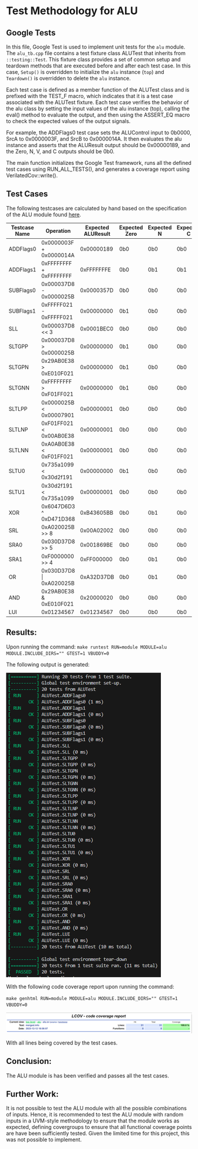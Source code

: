 # Test Methodology for ALU

## Google Tests
In this file, Google Test is used to implement unit tests for the `alu` module. The `alu_tb.cpp` file contains a test fixture class ALUTest that inherits from `::testing::Test`. This fixture class provides a set of common setup and teardown methods that are executed before and after each test case. In this case, `Setup()` is overridden to initialize the `alu` instance (`top`) and `Teardown()` is overridden to delete the `alu` instance.

Each test case is defined as a member function of the ALUTest class and is prefixed with the TEST_F macro, which indicates that it is a test case associated with the ALUTest fixture. Each test case verifies the behavior of the alu class by setting the input values of the alu instance (top), calling the eval() method to evaluate the output, and then using the ASSERT_EQ macro to check the expected values of the output signals.

For example, the ADDFlags0 test case sets the ALUControl input to 0b0000, SrcA to 0x0000003F, and SrcB to 0x0000014A. It then evaluates the alu instance and asserts that the ALUResult output should be 0x00000189, and the Zero, N, V, and C outputs should be 0b0.

The main function initializes the Google Test framework, runs all the defined test cases using RUN_ALL_TESTS(), and generates a coverage report using VerilatedCov::write().


## Test Cases

The following testcases are calculated by hand based on the specification of the ALU module found [here](/design/alu/readme.md).

| Testcase Name | Operation                  | Expected ALUResult | Expected Zero | Expected N | Expected C | Expected V |
|--------------|----------------------------|--------------------|---------------|------------|------------|------------|
| ADDFlags0    | 0x0000003F + 0x0000014A    | 0x00000189         | 0b0           | 0b0        | 0b0        | 0b0        |
| ADDFlags1    | 0xFFFFFFFF + 0xFFFFFFFF    | 0xFFFFFFFE         | 0b0           | 0b1        | 0b1        | 0b0        |
| SUBFlags0    | 0x000037D8 - 0x0000025B    | 0x0000357D         | 0b0           | 0b0        | 0b0        | 0b0        |
| SUBFlags1    | 0xFFFFF021 - 0xFFFFF021    | 0x00000000         | 0b1           | 0b0        | 0b0        | 0b1        |
| SLL          | 0x000037D8 << 3            | 0x0001BEC0         | 0b0           | 0b0        | 0b0        | 0b0        |
| SLTGPP       | 0x000037D8 > 0x0000025B    | 0x00000000         | 0b1           | 0b0        | 0b0        | 0b0        |
| SLTGPN       | 0x29AB0E38 > 0xE010F021    | 0x00000000         | 0b1           | 0b0        | 0b0        | 0b0        |
| SLTGNN       | 0xFFFFFFFF > 0xF01FF021    | 0x00000000         | 0b1           | 0b0        | 0b0        | 0b1        |
| SLTLPP       | 0x0000025B < 0x00007901    | 0x00000001         | 0b0           | 0b0        | 0b0        | 0b0        |
| SLTLNP       | 0xF01FF021 < 0x00AB0E38    | 0x00000001         | 0b0           | 0b0        | 0b0        | 0b0        |
| SLTLNN       | 0xA0AB0E38 < 0xF01FF021    | 0x00000001         | 0b0           | 0b0        | 0b0        | 0b1        |
| SLTU0        | 0x735a1099 < 0x30d2f191    | 0x00000000         | 0b1           | 0b0        | 0b0        | 0b0        |
| SLTU1        | 0x30d2f191 < 0x735a1099    | 0x00000001         | 0b0           | 0b0        | 0b0        | 0b0        |
| XOR          | 0x6047D6D3 ^ 0xD471D368    | 0xB43605BB         | 0b0           | 0b1        | 0b0        | 0b0        |
| SRL          | 0xA020025B >> 8            | 0x00A02002         | 0b0           | 0b0        | 0b0        | 0b0        |
| SRA0         | 0x030D37D8 >> 5            | 0x001869BE         | 0b0           | 0b0        | 0b0        | 0b0        |
| SRA1         | 0xF0000000 >> 4            | 0xFF000000         | 0b0           | 0b1        | 0b0        | 0b0        |
| OR           | 0x030D37D8 \| 0xA020025B    | 0xA32D37DB         | 0b0           | 0b1        | 0b0        | 0b0        |
| AND          | 0x29AB0E38 & 0xE010F021    | 0x20000020         | 0b0           | 0b0        | 0b0        | 0b0        |
| LUI          | 0x01234567                 | 0x01234567         | 0b0           | 0b0        | 0b0        | 0b0        |

## Results:

Upon running the command:
`make runtest RUN=module MODULE=alu MODULE.INCLUDE_DIRS="" GTEST=1 VBUDDY=0`

The following output is generated:

![alu_test_output](/images/gtest-results-alu-testbench.png)

With the following code coverage report upon running the command:

`make genhtml RUN=module MODULE=alu MODULE.INCLUDE_DIRS="" GTEST=1 VBUDDY=0`


![alu_test_coverage](/images/code-coverage-alu.png)

With all lines being covered by the test cases.

## Conclusion:
The ALU module is has been verified and passes all the test cases.

## Further Work:
It is not possible to test the ALU module with all the possible combinations of inputs. Hence, it is recommended to test the ALU module with random inputs in a UVM-style methodology to ensure that the module works as expected, defining covergroups to ensure that all functional coverage points are have been sufficiently tested. Given the limited time for this project, this was not possible to implement.